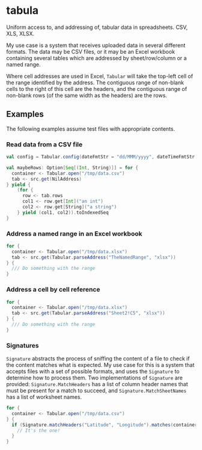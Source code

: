 # tabula
Uniform access to, and addressing of, tabular data in spreadsheets. CSV, XLS, XLSX.

My use case is a system that receives uploaded data in several different formats. The data may
be CSV files, or it may be an Excel workbook containing several tables which are addressed by
sheet/row/column or a named range.

Where cell addresses are used in Excel, `Tabular` will take the top-left cell of the range
identified by the address. The contiguous range of non-blank cells to the right of this cell
are the headers, and the contiguous range of non-blank rows (of the same width as the headers)
are the rows.

## Examples

The following examples assume test files with appropriate contents.

### Read data from a CSV file

```scala
val config = Tabular.config(dateFmtStr = "dd/MMM/yyyy", dateTimeFmtStr = "dd/MMM/yyyy HH:mm:ss")

val maybeRows: Option[Seq[(Int, String)]] = for {
  container <- Tabular.open("/tmp/data.csv")
  tab <- src.get(NilAddress)
} yield {
    (for {
      row <- tab.rows
      col1 <- row.get[Int]("an int")
      col2 <- row.get[String]("a string")
    } yield (col1, col2)).toIndexedSeq
}

```

### Address a named range in an Excel workbook

```scala
for {
  container <- Tabular.open("/tmp/data.xlsx")
  tab <- src.get(Tabular.parseAddress("TheNamedRange", "xlsx"))
} {
  /// Do something with the range
}
```

### Address a cell by cell reference

```scala
for {
  container <- Tabular.open("/tmp/data.xlsx")
  tab <- src.get(Tabular.parseAddress("Sheet2!C5", "xlsx"))
} {
  /// Do something with the range
}

```

### Signatures

`Signature` abstracts the process of sniffing the content of a file to check if 
the content matches what is expected. My use case for this is a system that accepts
files with a set of possible formats, and uses the `Signature` to determine how 
to process them. Two implementations of `Signature` are provided: 
`Signature.MatchHeaders` has a list of column header names that must be present
for a match to succeed, and `Signature.MatchSheetNames` has a list of worksheet
names.

```scala
for {
  container <- Tabular.open("/tmp/data.csv")
} {
  if (Signature.matchHeaders("Latitude", "Longitude").matches(container)) {
    // It's the one!
  }
}
```